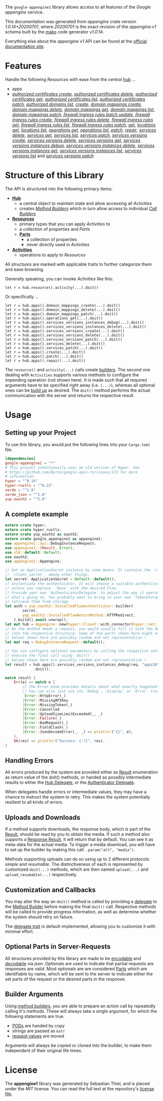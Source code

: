 <!---
DO NOT EDIT !
This file was generated automatically from 'src/mako/api/README.md.mako'
DO NOT EDIT !
-->
The `google-appengine1` library allows access to all features of the *Google appengine* service.

This documentation was generated from *appengine* crate version *1.0.14+20200701*, where *20200701* is the exact revision of the *appengine:v1* schema built by the [mako](http://www.makotemplates.org/) code generator *v1.0.14*.

Everything else about the *appengine* *v1* API can be found at the
[official documentation site](https://cloud.google.com/appengine/docs/admin-api/).
# Features

Handle the following *Resources* with ease from the central [hub](https://docs.rs/google-appengine1/1.0.14+20200701/google_appengine1/Appengine) ... 

* apps
 * [*authorized certificates create*](https://docs.rs/google-appengine1/1.0.14+20200701/google_appengine1/api::AppAuthorizedCertificateCreateCall), [*authorized certificates delete*](https://docs.rs/google-appengine1/1.0.14+20200701/google_appengine1/api::AppAuthorizedCertificateDeleteCall), [*authorized certificates get*](https://docs.rs/google-appengine1/1.0.14+20200701/google_appengine1/api::AppAuthorizedCertificateGetCall), [*authorized certificates list*](https://docs.rs/google-appengine1/1.0.14+20200701/google_appengine1/api::AppAuthorizedCertificateListCall), [*authorized certificates patch*](https://docs.rs/google-appengine1/1.0.14+20200701/google_appengine1/api::AppAuthorizedCertificatePatchCall), [*authorized domains list*](https://docs.rs/google-appengine1/1.0.14+20200701/google_appengine1/api::AppAuthorizedDomainListCall), [*create*](https://docs.rs/google-appengine1/1.0.14+20200701/google_appengine1/api::AppCreateCall), [*domain mappings create*](https://docs.rs/google-appengine1/1.0.14+20200701/google_appengine1/api::AppDomainMappingCreateCall), [*domain mappings delete*](https://docs.rs/google-appengine1/1.0.14+20200701/google_appengine1/api::AppDomainMappingDeleteCall), [*domain mappings get*](https://docs.rs/google-appengine1/1.0.14+20200701/google_appengine1/api::AppDomainMappingGetCall), [*domain mappings list*](https://docs.rs/google-appengine1/1.0.14+20200701/google_appengine1/api::AppDomainMappingListCall), [*domain mappings patch*](https://docs.rs/google-appengine1/1.0.14+20200701/google_appengine1/api::AppDomainMappingPatchCall), [*firewall ingress rules batch update*](https://docs.rs/google-appengine1/1.0.14+20200701/google_appengine1/api::AppFirewallIngressRuleBatchUpdateCall), [*firewall ingress rules create*](https://docs.rs/google-appengine1/1.0.14+20200701/google_appengine1/api::AppFirewallIngressRuleCreateCall), [*firewall ingress rules delete*](https://docs.rs/google-appengine1/1.0.14+20200701/google_appengine1/api::AppFirewallIngressRuleDeleteCall), [*firewall ingress rules get*](https://docs.rs/google-appengine1/1.0.14+20200701/google_appengine1/api::AppFirewallIngressRuleGetCall), [*firewall ingress rules list*](https://docs.rs/google-appengine1/1.0.14+20200701/google_appengine1/api::AppFirewallIngressRuleListCall), [*firewall ingress rules patch*](https://docs.rs/google-appengine1/1.0.14+20200701/google_appengine1/api::AppFirewallIngressRulePatchCall), [*get*](https://docs.rs/google-appengine1/1.0.14+20200701/google_appengine1/api::AppGetCall), [*locations get*](https://docs.rs/google-appengine1/1.0.14+20200701/google_appengine1/api::AppLocationGetCall), [*locations list*](https://docs.rs/google-appengine1/1.0.14+20200701/google_appengine1/api::AppLocationListCall), [*operations get*](https://docs.rs/google-appengine1/1.0.14+20200701/google_appengine1/api::AppOperationGetCall), [*operations list*](https://docs.rs/google-appengine1/1.0.14+20200701/google_appengine1/api::AppOperationListCall), [*patch*](https://docs.rs/google-appengine1/1.0.14+20200701/google_appengine1/api::AppPatchCall), [*repair*](https://docs.rs/google-appengine1/1.0.14+20200701/google_appengine1/api::AppRepairCall), [*services delete*](https://docs.rs/google-appengine1/1.0.14+20200701/google_appengine1/api::AppServiceDeleteCall), [*services get*](https://docs.rs/google-appengine1/1.0.14+20200701/google_appengine1/api::AppServiceGetCall), [*services list*](https://docs.rs/google-appengine1/1.0.14+20200701/google_appengine1/api::AppServiceListCall), [*services patch*](https://docs.rs/google-appengine1/1.0.14+20200701/google_appengine1/api::AppServicePatchCall), [*services versions create*](https://docs.rs/google-appengine1/1.0.14+20200701/google_appengine1/api::AppServiceVersionCreateCall), [*services versions delete*](https://docs.rs/google-appengine1/1.0.14+20200701/google_appengine1/api::AppServiceVersionDeleteCall), [*services versions get*](https://docs.rs/google-appengine1/1.0.14+20200701/google_appengine1/api::AppServiceVersionGetCall), [*services versions instances debug*](https://docs.rs/google-appengine1/1.0.14+20200701/google_appengine1/api::AppServiceVersionInstanceDebugCall), [*services versions instances delete*](https://docs.rs/google-appengine1/1.0.14+20200701/google_appengine1/api::AppServiceVersionInstanceDeleteCall), [*services versions instances get*](https://docs.rs/google-appengine1/1.0.14+20200701/google_appengine1/api::AppServiceVersionInstanceGetCall), [*services versions instances list*](https://docs.rs/google-appengine1/1.0.14+20200701/google_appengine1/api::AppServiceVersionInstanceListCall), [*services versions list*](https://docs.rs/google-appengine1/1.0.14+20200701/google_appengine1/api::AppServiceVersionListCall) and [*services versions patch*](https://docs.rs/google-appengine1/1.0.14+20200701/google_appengine1/api::AppServiceVersionPatchCall)




# Structure of this Library

The API is structured into the following primary items:

* **[Hub](https://docs.rs/google-appengine1/1.0.14+20200701/google_appengine1/Appengine)**
    * a central object to maintain state and allow accessing all *Activities*
    * creates [*Method Builders*](https://docs.rs/google-appengine1/1.0.14+20200701/google_appengine1/client::MethodsBuilder) which in turn
      allow access to individual [*Call Builders*](https://docs.rs/google-appengine1/1.0.14+20200701/google_appengine1/client::CallBuilder)
* **[Resources](https://docs.rs/google-appengine1/1.0.14+20200701/google_appengine1/client::Resource)**
    * primary types that you can apply *Activities* to
    * a collection of properties and *Parts*
    * **[Parts](https://docs.rs/google-appengine1/1.0.14+20200701/google_appengine1/client::Part)**
        * a collection of properties
        * never directly used in *Activities*
* **[Activities](https://docs.rs/google-appengine1/1.0.14+20200701/google_appengine1/client::CallBuilder)**
    * operations to apply to *Resources*

All *structures* are marked with applicable traits to further categorize them and ease browsing.

Generally speaking, you can invoke *Activities* like this:

```Rust,ignore
let r = hub.resource().activity(...).doit()
```

Or specifically ...

```ignore
let r = hub.apps().domain_mappings_create(...).doit()
let r = hub.apps().domain_mappings_delete(...).doit()
let r = hub.apps().domain_mappings_patch(...).doit()
let r = hub.apps().operations_get(...).doit()
let r = hub.apps().services_versions_instances_debug(...).doit()
let r = hub.apps().services_versions_instances_delete(...).doit()
let r = hub.apps().services_versions_create(...).doit()
let r = hub.apps().services_versions_delete(...).doit()
let r = hub.apps().services_versions_patch(...).doit()
let r = hub.apps().services_delete(...).doit()
let r = hub.apps().services_patch(...).doit()
let r = hub.apps().create(...).doit()
let r = hub.apps().patch(...).doit()
let r = hub.apps().repair(...).doit()
```

The `resource()` and `activity(...)` calls create [builders][builder-pattern]. The second one dealing with `Activities` 
supports various methods to configure the impending operation (not shown here). It is made such that all required arguments have to be 
specified right away (i.e. `(...)`), whereas all optional ones can be [build up][builder-pattern] as desired.
The `doit()` method performs the actual communication with the server and returns the respective result.

# Usage

## Setting up your Project

To use this library, you would put the following lines into your `Cargo.toml` file:

```toml
[dependencies]
google-appengine1 = "*"
# This project intentionally uses an old version of Hyper. See
# https://github.com/Byron/google-apis-rs/issues/173 for more
# information.
hyper = "^0.14"
hyper-rustls = "^0.22"
serde = "^1.0"
serde_json = "^1.0"
yup-oauth2 = "^5.0"
```

## A complete example

```Rust
extern crate hyper;
extern crate hyper_rustls;
extern crate yup_oauth2 as oauth2;
extern crate google_appengine1 as appengine1;
use appengine1::api::DebugInstanceRequest;
use appengine1::{Result, Error};
use std::default::Default;
use oauth2;
use appengine1::Appengine;

// Get an ApplicationSecret instance by some means. It contains the `client_id` and 
// `client_secret`, among other things.
let secret: ApplicationSecret = Default::default();
// Instantiate the authenticator. It will choose a suitable authentication flow for you, 
// unless you replace  `None` with the desired Flow.
// Provide your own `AuthenticatorDelegate` to adjust the way it operates and get feedback about 
// what's going on. You probably want to bring in your own `TokenStorage` to persist tokens and
// retrieve them from storage.
let auth = yup_oauth2::InstalledFlowAuthenticator::builder(
        secret,
        yup_oauth2::InstalledFlowReturnMethod::HTTPRedirect,
    ).build().await.unwrap();
let mut hub = Appengine::new(hyper::Client::with_connector(hyper::net::HttpsConnector::new(hyper_rustls::TlsClient::new())), auth);
// As the method needs a request, you would usually fill it with the desired information
// into the respective structure. Some of the parts shown here might not be applicable !
// Values shown here are possibly random and not representative !
let mut req = DebugInstanceRequest::default();

// You can configure optional parameters by calling the respective setters at will, and
// execute the final call using `doit()`.
// Values shown here are possibly random and not representative !
let result = hub.apps().services_versions_instances_debug(req, "appsId", "servicesId", "versionsId", "instancesId")
             .doit();

match result {
    Err(e) => match e {
        // The Error enum provides details about what exactly happened.
        // You can also just use its `Debug`, `Display` or `Error` traits
         Error::HttpError(_)
        |Error::MissingAPIKey
        |Error::MissingToken(_)
        |Error::Cancelled
        |Error::UploadSizeLimitExceeded(_, _)
        |Error::Failure(_)
        |Error::BadRequest(_)
        |Error::FieldClash(_)
        |Error::JsonDecodeError(_, _) => println!("{}", e),
    },
    Ok(res) => println!("Success: {:?}", res),
}

```
## Handling Errors

All errors produced by the system are provided either as [Result](https://docs.rs/google-appengine1/1.0.14+20200701/google_appengine1/client::Result) enumeration as return value of
the doit() methods, or handed as possibly intermediate results to either the 
[Hub Delegate](https://docs.rs/google-appengine1/1.0.14+20200701/google_appengine1/client::Delegate), or the [Authenticator Delegate](https://docs.rs/yup-oauth2/*/yup_oauth2/trait.AuthenticatorDelegate.html).

When delegates handle errors or intermediate values, they may have a chance to instruct the system to retry. This 
makes the system potentially resilient to all kinds of errors.

## Uploads and Downloads
If a method supports downloads, the response body, which is part of the [Result](https://docs.rs/google-appengine1/1.0.14+20200701/google_appengine1/client::Result), should be
read by you to obtain the media.
If such a method also supports a [Response Result](https://docs.rs/google-appengine1/1.0.14+20200701/google_appengine1/client::ResponseResult), it will return that by default.
You can see it as meta-data for the actual media. To trigger a media download, you will have to set up the builder by making
this call: `.param("alt", "media")`.

Methods supporting uploads can do so using up to 2 different protocols: 
*simple* and *resumable*. The distinctiveness of each is represented by customized 
`doit(...)` methods, which are then named `upload(...)` and `upload_resumable(...)` respectively.

## Customization and Callbacks

You may alter the way an `doit()` method is called by providing a [delegate](https://docs.rs/google-appengine1/1.0.14+20200701/google_appengine1/client::Delegate) to the 
[Method Builder](https://docs.rs/google-appengine1/1.0.14+20200701/google_appengine1/client::CallBuilder) before making the final `doit()` call. 
Respective methods will be called to provide progress information, as well as determine whether the system should 
retry on failure.

The [delegate trait](https://docs.rs/google-appengine1/1.0.14+20200701/google_appengine1/client::Delegate) is default-implemented, allowing you to customize it with minimal effort.

## Optional Parts in Server-Requests

All structures provided by this library are made to be [encodable](https://docs.rs/google-appengine1/1.0.14+20200701/google_appengine1/client::RequestValue) and 
[decodable](https://docs.rs/google-appengine1/1.0.14+20200701/google_appengine1/client::ResponseResult) via *json*. Optionals are used to indicate that partial requests are responses 
are valid.
Most optionals are are considered [Parts](https://docs.rs/google-appengine1/1.0.14+20200701/google_appengine1/client::Part) which are identifiable by name, which will be sent to 
the server to indicate either the set parts of the request or the desired parts in the response.

## Builder Arguments

Using [method builders](https://docs.rs/google-appengine1/1.0.14+20200701/google_appengine1/client::CallBuilder), you are able to prepare an action call by repeatedly calling it's methods.
These will always take a single argument, for which the following statements are true.

* [PODs][wiki-pod] are handed by copy
* strings are passed as `&str`
* [request values](https://docs.rs/google-appengine1/1.0.14+20200701/google_appengine1/client::RequestValue) are moved

Arguments will always be copied or cloned into the builder, to make them independent of their original life times.

[wiki-pod]: http://en.wikipedia.org/wiki/Plain_old_data_structure
[builder-pattern]: http://en.wikipedia.org/wiki/Builder_pattern
[google-go-api]: https://github.com/google/google-api-go-client

# License
The **appengine1** library was generated by Sebastian Thiel, and is placed 
under the *MIT* license.
You can read the full text at the repository's [license file][repo-license].

[repo-license]: https://github.com/Byron/google-apis-rsblob/master/LICENSE.md
